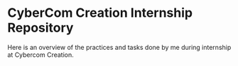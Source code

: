 # CyberCom Creation Internship Repository
 Here is an overview of the practices and tasks done by me during internship at Cybercom Creation.
 
